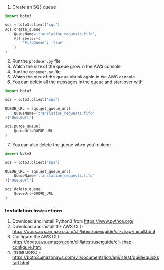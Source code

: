 1. Create an SQS queue
```python 
import boto3

sqs = boto3.client('sqs')
sqs.create_queue(
    QueueName='translation_requests.fifo',
    Attributes={
        'FifoQueue': 'true'
    }
)
```

2. Run the `producer.py` file
3. Watch the size of the queue grow in the AWS console
4. Run the `consumer.py` file
5. Watch the size of the queue shrink again in the AWS console
6. You can delete all the messages in the queue and start over with:

```python
import boto3

sqs = boto3.client('sqs')

QUEUE_URL = sqs.get_queue_url(
    QueueName='translation_requests.fifo'
)['QueueUrl']

sqs.purge_queue(
    QueueUrl=QUEUE_URL
)
```

7. You can also delete the queue when you're done

```python
import boto3

sqs = boto3.client('sqs')

QUEUE_URL = sqs.get_queue_url(
    QueueName='translation_requests.fifo'
)['QueueUrl']

sqs.delete_queue(
    QueueUrl=QUEUE_URL
)
```


### Installation Instructions

1. Download and install Python3 from https://www.python.org/
2. Download and install the AWS CLI - https://docs.aws.amazon.com/cli/latest/userguide/cli-chap-install.html
3. Configure the AWS CLI - https://docs.aws.amazon.com/cli/latest/userguide/cli-chap-configure.html
4. Install Boto3 - https://boto3.amazonaws.com/v1/documentation/api/latest/guide/quickstart.html
